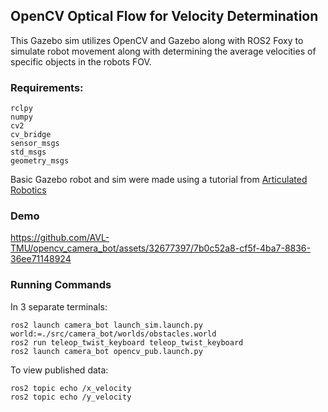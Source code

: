 ## OpenCV Optical Flow for Velocity Determination

This Gazebo sim utilizes OpenCV and Gazebo along with ROS2 Foxy to simulate robot movement along with determining the average velocities of specific objects in the robots FOV.

### Requirements:
```
rclpy
numpy
cv2
cv_bridge
sensor_msgs
std_msgs
geometry_msgs
```
Basic Gazebo robot and sim were made using a tutorial from [Articulated Robotics](https://www.youtube.com/playlist?list=PLunhqkrRNRhYAffV8JDiFOatQXuU-NnxT)

### Demo

https://github.com/AVL-TMU/opencv_camera_bot/assets/32677397/7b0c52a8-cf5f-4ba7-8836-36ee71148924


### Running Commands
In 3 separate terminals:
```
ros2 launch camera_bot launch_sim.launch.py world:=./src/camera_bot/worlds/obstacles.world
ros2 run teleop_twist_keyboard teleop_twist_keyboard
ros2 launch camera_bot opencv_pub.launch.py
```

To view published data: 
```
ros2 topic echo /x_velocity
ros2 topic echo /y_velocity
```
